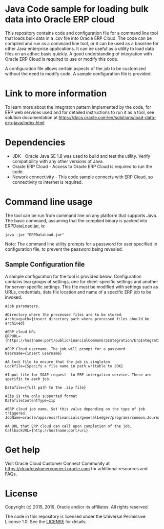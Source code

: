 # **Java Code sample for loading bulk data into Oracle ERP cloud**
This repository contains code and configuration file for a command line tool that loads bulk data in a .csv file into Oracle ERP Cloud. The code can be complied and run as a command line tool, or it can be used as a baseline for other Java enterprise applications. It can be useful as a utility to load data files on an adhoc basis quickly. A good understanding of integration with Oracle ERP Cloud is required to use or modify this code.

A configuration file allows certain aspects of the job to be customized without the need to modify code. A sample configuration file is provided.

# **Link to more information**
To learn more about the integraton pattern implemented by the code, for ERP web services used and for detailed instructions to run it as a tool, see solution documentation at 
https://docs.oracle.com/en/solutions/load-data-erp-java/index.html

# **Dependencies**

* JDK - Oracle Java SE 1.8 was used to build and test the utility. Verify compatibility with any other versions of Java.
* Oracle ERP Cloud - Access to Oracle ERP Cloud is required to run the code. 
* Nework connectivity - This code sample connects with ERP Cloud, so connectivity to internet is required.

# **Command line usage**
The tool can be run from command line on any platform that supports Java. The basic command, assuming that the complied binary is packed into ERPDataLoad.jar, is: 

```
java -jar "ERPDataLoad.jar"
```

Note: The command line utility prompts for a password for user specified in configuration file, to prevent the password being revealed. 

## **Sample Configuration file**

A sample configuration for the tool is provided below. Configuration contains two groups of settings, one for client-specific settings and another for server-specific settings. This file must be modified with settings such as URLs, credentials, data file location and name of a specific ERP job to be invoked.

```
#Job paramaters.

#Directory where the processed files are to be stored.
Archivepath={insert directory path where processed files should be archived} 

#ERP cloud URL
ERPURL={https://hostname:port/publicFinancialCommonErpIntegration/ErpIntegrationService}

#ERP Cloud username. The job will prompt for a password.
Username={insert username}

#A lock file to ensure that the job is singleton
Lockfile={Specify a file name in path writable to JDK}

#Input file for SOAP request  to ERP intergation service. These are specific to each job.

Datafile={full path to the .zip file}

#Zip is the only supported format
DatafileContentType=zip

#ERP cloud job name. Set this value depending on the type of job triggered.
JobName=oracle/apps/ess/financials/generalLedger/programs/common,JournalImportLauncher

#A URL that ERP cloud can call upon completion of the job.
CallbackURL={http://hostname:port/uri}
```
# **Get help**

Visit Oracle Cloud Customer Connect Community at https://cloudcustomerconnect.oracle.com for additional resources and FAQs. 

# **License**
Copyright (c) 2015, 2019, Oracle and/or its affiliates. All rights reserved.

The code in this repository is licensed under the Universal Permissive License 1.0. See the [LICENSE](https://github.com/oracle/cloud-asset-erp-dataloading-using-java/blob/master/LICENSE) for details.
